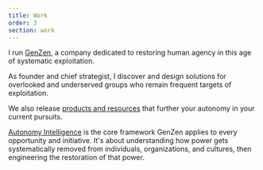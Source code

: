 ```yaml
---
title: Work
order: 3
section: work
---
```

I run [GenZen](https://genzenhq.com), a company dedicated to restoring human agency in this age of systematic exploitation.

As founder and chief strategist, I discover and design solutions for overlooked and underserved groups who remain frequent targets of exploitation.

We also release [products and resources](https://graph-zen.app) that further your autonomy in your current pursuits.

[Autonomy Intelligence](https://genzenhq.com/autonomy-intelligence) is the core framework GenZen applies to every opportunity and initiative. It's about understanding how power gets systematically removed from individuals, organizations, and cultures, then engineering the restoration of that power.